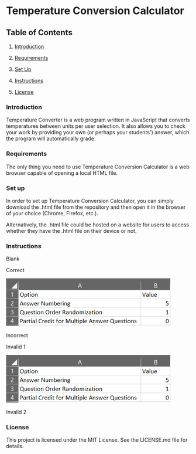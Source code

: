 # Temperature Conversion Calculator

## Table of Contents

1. [Introduction](#Introduction)

2. [Requirements](#Requirements)

3. [Set Up](#Set-up)

4. [Instructions](#Instructions)

5. [License](#License)



### Introduction


Temperature Converter is a web program written in JavaScript that converts temperatures between units per user selection. It also allows you to check your work by providing your own (or perhaps your students') answer, which the program will automatically grade.





### Requirements



The only thing you need to use Temperature Conversion Calculator is a web browser capable of opening a local HTML file.




### Set up


In order to set up Temperature Conversion Calculator, you can simply download the .html file from the repository and then open it in the browser of your choice (Chrome, Firefox, etc.).

Alternatively, the .html file could be hosted on a website for users to access whether they have the .html file on their device or not.



### Instructions


Blank

Correct

![options](https://github.com/Evan-Sowards/BlackBoardTestMaker/blob/34918a85628fa41bb5fffd920a4e1bbf0e50902c/pics/options.PNG?raw=true)

Incorrect

Invalid 1

![options](https://github.com/Evan-Sowards/BlackBoardTestMaker/blob/34918a85628fa41bb5fffd920a4e1bbf0e50902c/pics/options.PNG?raw=true)

Invalid 2






### License



This project is licensed under the MIT License. See the LICENSE.md file for details.



